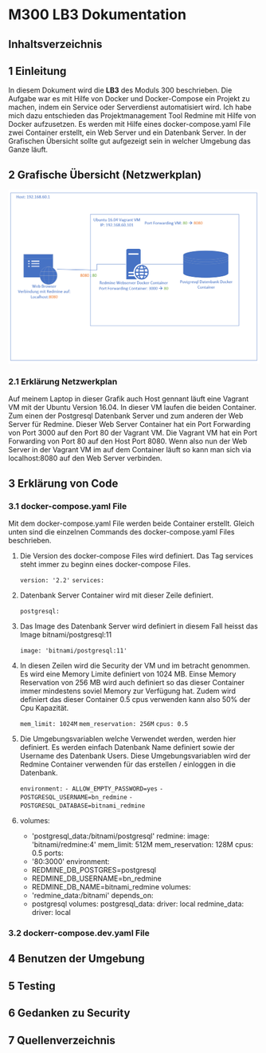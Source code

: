 # M300 LB3 Dokumentation

## Inhaltsverzeichnis


## 1 Einleitung
In diesem Dokument wird die **LB3** des Moduls 300 beschrieben. Die Aufgabe war es mit Hilfe von Docker und Docker-Compose ein Projekt zu machen, indem ein Service oder Serverdienst automatisiert wird. Ich habe mich dazu entschieden das Projektmanagement Tool Redmine mit Hilfe von Docker aufzusetzen. Es werden mit Hilfe eines docker-compose.yaml File zwei Container erstellt, ein Web Server und ein Datenbank Server. In der Grafischen Übersicht sollte gut aufgezeigt sein in welcher Umgebung das Ganze läuft.

## 2 Grafische Übersicht (Netzwerkplan)
![Netzwerkplan LB3](https://github.com/nielseth/m300_lb/blob/main/lb3/Images/Netzwerkplan.png)


### 2.1 Erklärung Netzwerkplan
Auf meinem Laptop in dieser Grafik auch Host gennant läuft eine Vagrant VM mit der Ubuntu Version 16.04. In dieser VM laufen die beiden Container. Zum einen der Postgresql Datenbank Server und zum anderen der Web Server für Redmine. Dieser Web Server Container hat ein Port Forwarding von Port 3000 auf den Port 80 der Vagrant VM. Die Vagrant VM hat ein Port Forwarding von Port 80 auf den Host Port 8080. Wenn also nun der Web Server in der Vagrant VM im auf dem Container läuft so kann man sich via localhost:8080 auf den Web Server verbinden. 

## 3 Erklärung von Code
### 3.1 docker-compose.yaml File
Mit dem docker-compose.yaml File werden beide Container erstellt. Gleich unten sind die einzelnen Commands des docker-compose.yaml Files beschrieben. 

1. Die Version des docker-compose Files wird definiert. Das Tag services steht immer zu beginn eines docker-compose Files.

    `version: '2.2'`
    `services:`

2. Datenbank Server Container wird mit dieser Zeile definiert. 

    `postgresql:`

3. Das Image des Datenbank Server wird definiert in diesem Fall heisst das Image bitnami/postgresql:11

    `image: 'bitnami/postgresql:11'`

4. In diesen Zeilen wird die Security der VM und im betracht genommen. Es wird eine Memory Limite definiert von 1024 MB. Einse Memory Reservation von 256 MB wird auch definiert so das dieser Container immer mindestens soviel Memory zur Verfügung hat. Zudem wird definiert das dieser Container 0.5 cpus verwenden kann also 50% der Cpu Kapazität. 

    `mem_limit: 1024M`
    `mem_reservation: 256M`
    `cpus: 0.5`

5. Die Umgebungsvariablen welche Verwendet werden, werden hier definiert. Es werden einfach Datenbank Name definiert sowie der Username des Datenbank Users. Diese Umgebungsvariablen wird der Redmine Container verwenden für das erstellen / einloggen in die Datenbank. 

    `environment:`
      `- ALLOW_EMPTY_PASSWORD=yes`
      `- POSTGRESQL_USERNAME=bn_redmine`
      `- POSTGRESQL_DATABASE=bitnami_redmine`

6. 
    volumes:
      - 'postgresql_data:/bitnami/postgresql'
  redmine:
    image: 'bitnami/redmine:4'
    mem_limit: 512M
    mem_reservation: 128M
    cpus: 0.5
    ports:
      - '80:3000'
    environment:
      - REDMINE_DB_POSTGRES=postgresql
      - REDMINE_DB_USERNAME=bn_redmine
      - REDMINE_DB_NAME=bitnami_redmine
    volumes:
      - 'redmine_data:/bitnami'
    depends_on:
      - postgresql
volumes:
  postgresql_data:
    driver: local
  redmine_data:
    driver: local
### 3.2 dockerr-compose.dev.yaml File

## 4 Benutzen der Umgebung


## 5 Testing


## 6 Gedanken zu Security


## 7 Quellenverzeichnis

